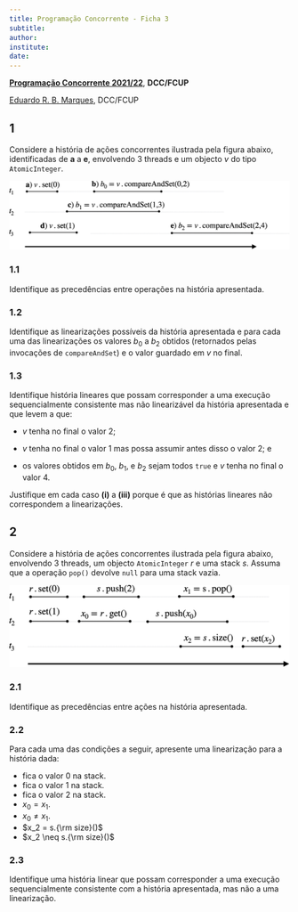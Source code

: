 ```yaml
---
title: Programação Concorrente - Ficha 3
subtitle:
author:
institute:
date:
---
```


[__Programação Concorrente 2021/22__](https://moodle.up.pt/course/view.php?id=4943), __DCC/FCUP__

[Eduardo R. B. Marques](https://www.dcc.fc.up.pt/~edrdo), DCC/FCUP

## 1
 
Considere a história de ações concorrentes ilustrada pela figura abaixo, identificadas de __a__ a __e__, envolvendo 3 threads e um objecto $v$ do tipo `AtomicInteger`.
 
![](ex1.png)

### 1.1  

Identifique as precedências entre operações na história apresentada. 

### 1.2 

Identifique as linearizações possíveis da história apresentada e para cada uma das linearizações os valores $b_0$ a $b_2$ obtidos (retornados pelas invocações de `compareAndSet`) e o valor guardado em $v$ no final.

### 1.3

Identifique história lineares que possam corresponder a uma execução sequencialmente consistente mas não linearizável da história apresentada e que levem a que:

  - $v$ tenha no final o valor $2$;
  
  - $v$ tenha no final o valor $1$ mas possa assumir antes disso o valor $2$; e
  
  - os valores obtidos em $b_0$, $b_1$, e $b_2$ sejam todos `true` e $v$ tenha no final o valor $4$.

Justifique em cada caso __(i)__ a __(iii)__ porque é que as histórias lineares não correspondem a linearizações.




## 2

Considere a história de ações concorrentes ilustrada pela figura abaixo, envolvendo 3 threads, um objecto `AtomicInteger` $r$ e uma stack $s$. 
Assuma que a operação `pop()` devolve `null` para uma stack vazia.

![](ex2.png)   
  
### 2.1

Identifique as precedências entre ações na história apresentada. 

### 2.2

Para cada uma das condições a seguir, apresente uma linearização para a história dada:
 
  - fica o valor 0 na stack.
  - fica o valor 1 na stack.
  - fica o valor 2 na stack.
  - $x_0 = x_1$.
  - $x_0 \neq x_1$.
  - $x_2 = s.{\rm size}()$
  - $x_2 \neq s.{\rm size}()$
   
### 2.3

Identifique uma história linear que possam corresponder a uma execução sequencialmente consistente com a história apresentada, mas não a uma linearização.


